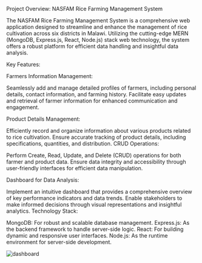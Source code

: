 

Project Overview: NASFAM Rice Farming Management System

The NASFAM Rice Farming Management System is a comprehensive web application designed to streamline and enhance the management of rice cultivation across six districts in Malawi. Utilizing the cutting-edge MERN (MongoDB, Express.js, React, Node.js) stack web technology, the system offers a robust platform for efficient data handling and insightful data analysis.

Key Features:

Farmers Information Management:

Seamlessly add and manage detailed profiles of farmers, including personal details, contact information, and farming history.
Facilitate easy updates and retrieval of farmer information for enhanced communication and engagement.


Product Details Management:

Efficiently record and organize information about various products related to rice cultivation.
Ensure accurate tracking of product details, including specifications, quantities, and distribution.
CRUD Operations:

Perform Create, Read, Update, and Delete (CRUD) operations for both farmer and product data.
Ensure data integrity and accessibility through user-friendly interfaces for efficient data manipulation.


Dashboard for Data Analysis:

Implement an intuitive dashboard that provides a comprehensive overview of key performance indicators and data trends.
Enable stakeholders to make informed decisions through visual representations and insightful analytics.
Technology Stack:

MongoDB: For robust and scalable database management.
Express.js: As the backend framework to handle server-side logic.
React: For building dynamic and responsive user interfaces.
Node.js: As the runtime environment for server-side development.


![dashboard](https://github.com/JosephGMkonda/Nasfam/assets/105700208/5a6f7e14-2881-447e-8ac8-f64d75e3e490)
